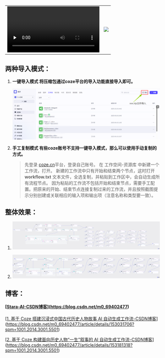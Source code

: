

|                           |                               |
| ------------------------- | ----------------------------- |
| <video id="video" controls="" preload="none"> <source id="mp4" src="./Videos/仓央嘉措.mp4" type="video/mp4"> </video> | ![](./image/历史人物一生.gif) |

## 两种导入模式：

1. **一键导入模式 将压缩包通过coze平台的导入功能直接导入即可。**

   

   ![](./image/coze.png)

   

2. **手工复制模式 有些coze账号不支持一键导入模式，那么可以使用手动复制的方式。**

   
   
   > 先登录 [coze.cn](coze.cn)平台，登录自己账号。 在 工作空间-资源库 中新建一个工作流，打开。 新建的工作流中只有开始和结束两个节点，这时打开 **workflow.txt**  文本文件，全选复制，并粘贴到工作区中，会自动生成所有流程节点。 因为粘贴的工作流不包括开始和结束节点，需要手工配置。把原来的开始、结束节点连接复制过来的工作流，并且按照截图提示分别创建或关联相应的输入项和输出项（注意名称和类型要一致）。



## 整体效果：

1. ![](./image/chenjinshi_lishigushi.png)

2. ![](./image/lishirenwu_chuanqiyisheng.png)

## 博客：

#### [[Stara-AI-CSDN博客](https://blog.csdn.net/m0_69402477)](https://blog.csdn.net/m0_69402477)

[[1. 基于 Coze 搭建沉浸式中国古代历史人物故事 AI 自动生成工作流-CSDN博客](https://blog.csdn.net/m0_69402477/article/details/153031706?spm=1001.2014.3001.5501)](https://blog.csdn.net/m0_69402477/article/details/153031706?spm=1001.2014.3001.5501)

[[2. 基于 Coze 构建面向历史人物“一生”叙事的 AI 自动生成工作流-CSDN博客](https://blog.csdn.net/m0_69402477/article/details/153181318?spm=1001.2014.3001.5501)](https://blog.csdn.net/m0_69402477/article/details/153181318?spm=1001.2014.3001.5501)


